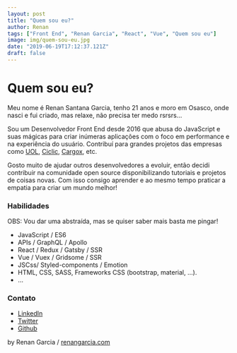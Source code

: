 ```yaml
---
layout: post
title: "Quem sou eu?"
author: Renan
tags: ["Front End", "Renan Garcia", "React", "Vue", "Quem sou eu"]
image: img/quem-sou-eu.jpg
date: "2019-06-19T17:12:37.121Z"
draft: false
---
```


# Quem sou eu?

Meu nome é Renan Santana Garcia, tenho 21 anos e moro em Osasco, onde nasci e fui criado, mas relaxe, não precisa ter medo rsrsrs…

Sou um Desenvolvedor Front End desde 2016 que abusa do JavaScript e suas mágicas para criar inúmeras aplicações com o foco em performance e na experiência do usuário. Contribuí para grandes projetos das empresas como [UOL](http://uol.com.br/), [Ciclic](http://ciclic.com.br/), [Cargox](http://cargox.com.br/), etc.

Gosto muito de ajudar outros desenvolvedores a evoluir, então decidi contribuir na comunidade open source disponibilizando tutoriais e projetos de coisas novas. Com isso consigo aprender e ao mesmo tempo praticar a empatia para criar um mundo melhor!

### Habilidades
OBS: Vou dar uma abstraída, mas se quiser saber mais basta me pingar!

-   JavaScript / ES6
-   APIs / GraphQL / Apollo
-   React / Redux / Gatsby / SSR
-   Vue / Vuex / Gridsome / SSR
-   JSCss/ Styled-components / Emotion
-   HTML, CSS, SASS, Frameworks CSS (bootstrap, material, …).
-   …

### Contato
-   [LinkedIn](https://www.linkedin.com/in/renan-g-2a251ba0/)
-   [Twitter](http://twitter.com/renangarciasoz)
-   [Github](http://github.com/renangarciasoz)

by Renan Garcia /  [renangarcia.com](http://renangarcia.com/)
